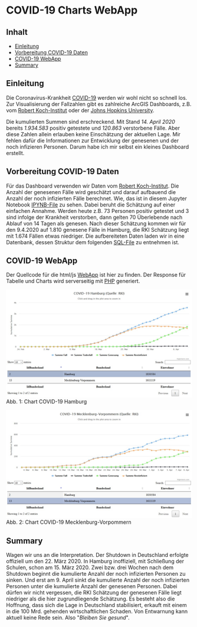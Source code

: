 #

COVID-19 Charts WebApp
======================

## Inhalt
* [Einleitung](#einleitung)
* [Vorbereitung COVID-19 Daten](#vorbereitung-covid-19-daten)
* [COVID-19 WebApp](#covid-19-webapp)
* [Summary](#summary)


## Einleitung
Die Coronavirus-Krankheit [COVID-19]( https://www.rki.de/DE/Content/InfAZ/N/Neuartiges_Coronavirus/Steckbrief.html) werden wir wohl nicht so schnell los. Zur Visualisierung der Fallzahlen gibt es zahlreiche ArcGIS Dashboards, z.B. vom [Robert Koch-Institut]( https://experience.arcgis.com/experience/478220a4c454480e823b17327b2bf1d4) oder der [Johns Hopkins University]( https://gisanddata.maps.arcgis.com/apps/opsdashboard/index.html#/bda7594740fd40299423467b48e9ecf6).

Die kumulierten Summen sind erschreckend. Mit Stand *14. April 2020* bereits *1.934.583* positiv getestete und *120.863* verstorbene Fälle. Aber diese Zahlen allein erlauben keine Einschätzung der aktuellen Lage. Mir fehlen dafür die Informationen zur Entwicklung der genesenen und der noch infizieren Personen. Darum habe ich mir selbst ein kleines Dashboard erstellt.


## Vorbereitung COVID-19 Daten
Für das Dashboard verwenden wir Daten vom [Robert Koch-Institut]( https://npgeo-corona-npgeo-de.hub.arcgis.com/). Die Anzahl der genesenen Fälle wird geschätzt und darauf aufbauend die Anzahl der noch infizierten Fälle berechnet. Wie, das ist in diesem Jupyter Notebook [IPYNB-File](src/py/pub_covid19.ipynb) zu sehen. Dabei beruht die Schätzung auf einer einfachen Annahme. Werden heute z.B. 73 Personen positiv getestet und 3 sind infolge der Krankheit verstorben, dann gelten 70 Überlebende nach Ablauf von 14 Tagen als genesen. Nach dieser Schätzung kommen wir für den 9.4.2020 auf 1.810 genesene Fälle in Hamburg, die RKI Schätzung liegt mit 1.674 Fällen etwas niedriger. Die aufbereiteten Daten laden wir in eine Datenbank, dessen Struktur dem folgenden [SQL-File](src/sql/covid19.sql) zu entnehmen ist.


## COVID-19 WebApp
Der Quellcode für die html/js [WebApp](src/app) ist hier zu finden. Der Response für Tabelle und Charts wird serverseitig mit [PHP](src/server) generiert.

![chart_hh.jpg](img/chart_hh.jpg)
Abb. 1: Chart COVID-19 Hamburg

![chart_mv.jpg](img/chart_mv.jpg)
Abb. 2: Chart COVID-19 Mecklenburg-Vorpommern


## Summary
Wagen wir uns an die Interpretation. Der Shutdown in Deutschland erfolgte offiziell um den 22. März 2020. In Hamburg inoffiziell, mit Schließung der Schulen, schon am 15. März 2020. Zwei bzw. drei Wochen nach dem Shutdown beginnt die kumulierte Anzahl der noch infizierten Personen zu sinken. Und erst am 9. April sinkt die kumulierte Anzahl der noch infizierten Personen unter die kumulierte Anzahl der genesenen Personen. Dabei dürfen wir nicht vergessen, die RKI Schätzung der genesenen Fälle liegt niedriger als die hier zugrundliegende Schätzung. Es besteht also die Hoffnung, dass sich die Lage in Deutschland stabilisiert, erkauft mit einem in die 100 Mrd. gehenden wirtschaftlichen Schaden. Von Entwarnung kann aktuell keine Rede sein. Also "*Bleiben Sie gesund*".
